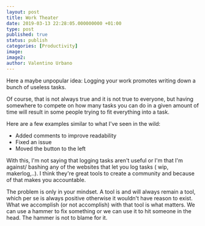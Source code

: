 ```yaml
---
layout: post
title: Work Theater
date: 2019-03-13 22:28:05.000000000 +01:00
type: post
published: true
status: publish
categories: [Productivity]
image:
image2:
author: Valentino Urbano
---
```


<!-- thing like security theater. working teather. work, doing log your work. -->

Here a maybe unpopular idea:
Logging your work promotes writing down a bunch of useless tasks.

Of course, that is not always true and it is not true to everyone, but having somewhere to compete on how many tasks you can do in a given amount of time will result in some people trying to fit everything into a task.

Here are a few examples similar to what I've seen in the wild:

- Added comments to improve readability
- Fixed an issue
- Moved the button to the left

<!-- What I found works for me is not having only one project to go back to. -->

With this, I'm not saying that logging tasks aren't useful or I'm that I'm against/ bashing any of the websites that let you log tasks ( wip, makerlog,..). I think they're great tools to create a community and because of that makes you accountable.

The problem is only in your mindset. A tool is and will always remain a tool, which per se is always positive otherwise it wouldn't have reason to exist. What we accomplish (or not accomplish) with that tool is what matters. We can use a hammer to fix something or we can use it to hit someone in the head. The hammer is not to blame for it.
